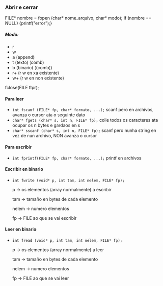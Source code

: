 ### Abrir e cerrar
FILE* nombre = fopen (char* nome_arquivo, char* modo);
if (nombre == NULL) {printf("error");}

##### Modo:
- r
- w
- a (append)
- t (texto) (comb)
- b (binario) ((comb))
- r+ (r w en xa existente)
- w+ (r w en non existente)

fclose(FILE ftpr);
#### Para leer
- ```int fscanf (FILE* fp, char* formato, ...);```  scanf pero en archivos, avanza o cursor ata o seguinte dato
- ```char* fgets (char* s, int n, FILE* fp);```     colle todos os caracteres ata ocupar os n bytes e gardaos en s
- ```char* sscanf (char* s, int n, FILE* fp);```     scanf pero nunha string en vez de nun archivo, NON avanza o cursor
#### Para escribir
- ```int fprintf(FILE* fp, char* formato, ...);```      printf en archivos

#### Escribir en binario
- ```int fwrite (void* p, int tam, int nelem, FILE* fp);```
  
	p -> os elementos (array normalmente) a escribir

	tam -> tamaño en bytes de cada elemento

	nelem -> numero elementos

	fp -> FILE ao que se vai escribir

#### Leer en binario
- ```int fread (void* p, int tam, int nelem, FILE* fp);```
  
	p -> os elementos (array normalmente) a leer

	tam -> tamaño en bytes de cada elemento

	nelem -> numero elementos

	fp -> FILE ao que se vai leer

